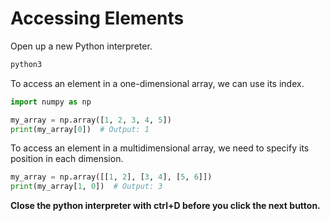 # Accessing Elements

Open up a new Python interpreter.

```bash
python3
```

To access an element in a one-dimensional array, we can use its index.

```python
import numpy as np

my_array = np.array([1, 2, 3, 4, 5])
print(my_array[0])  # Output: 1
```

To access an element in a multidimensional array, we need to specify its position in each dimension.

```python
my_array = np.array([[1, 2], [3, 4], [5, 6]])
print(my_array[1, 0])  # Output: 3
```

**Close the python interpreter with ctrl+D before you click the next button.**
